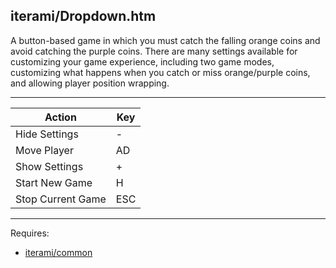 iterami/Dropdown.htm
--------------------

A button-based game in which you must catch the falling orange coins and avoid catching the purple coins. There are many settings available for customizing your game experience, including two game modes, customizing what happens when you catch or miss orange/purple coins, and allowing player position wrapping.

---

Action            | Key
------------------|----
Hide Settings     | -
Move Player       | AD
Show Settings     | +
Start New Game    | H
Stop Current Game | ESC

---

Requires:
* [iterami/common](https://github.com/iterami/common)
